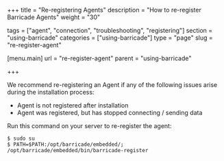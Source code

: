 +++
title = "Re-registering Agents"
description = "How to re-register Barricade Agents"
weight = "30"

tags = ["agent", "connection", "troubleshooting", "registering"]
section = "using-barricade"
categories = ["using-barricade"]
type = "page"
slug = "re-register-agent"

[menu.main]
    url = "re-register-agent"
    parent = "using-barricade"

+++

We recommend re-registering an Agent if any of the following issues arise during the installation process:

*   Agent is not registered after installation
*   Agent was registered, but has stopped connecting / sending data

Run this command on your server to re-register the agent:

```
$ sudo su
$ PATH=$PATH:/opt/barricade/embedded/; /opt/barricade/embedded/bin/barricade-register
```
